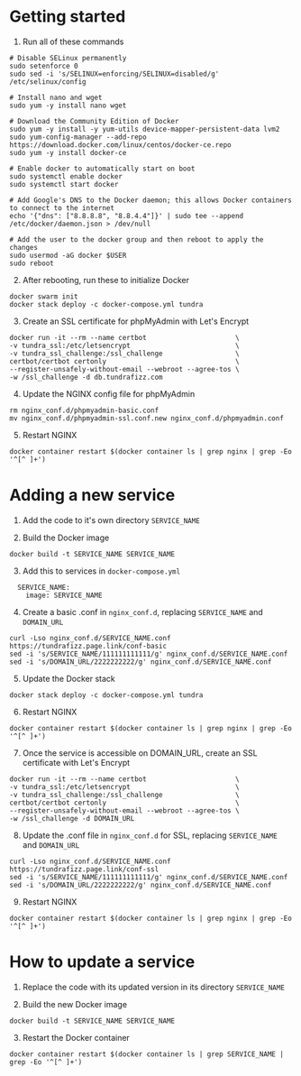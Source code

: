 
# Getting started

1. Run all of these commands
```
# Disable SELinux permanently
sudo setenforce 0
sudo sed -i 's/SELINUX=enforcing/SELINUX=disabled/g' /etc/selinux/config

# Install nano and wget
sudo yum -y install nano wget

# Download the Community Edition of Docker
sudo yum -y install -y yum-utils device-mapper-persistent-data lvm2
sudo yum-config-manager --add-repo https://download.docker.com/linux/centos/docker-ce.repo
sudo yum -y install docker-ce

# Enable docker to automatically start on boot
sudo systemctl enable docker
sudo systemctl start docker

# Add Google's DNS to the Docker daemon; this allows Docker containers to connect to the internet
echo '{"dns": ["8.8.8.8", "8.8.4.4"]}' | sudo tee --append /etc/docker/daemon.json > /dev/null

# Add the user to the docker group and then reboot to apply the changes
sudo usermod -aG docker $USER
sudo reboot
```

2. After rebooting, run these to initialize Docker
```
docker swarm init
docker stack deploy -c docker-compose.yml tundra
```

3. Create an SSL certificate for phpMyAdmin with Let's Encrypt
```
docker run -it --rm --name certbot                      \
-v tundra_ssl:/etc/letsencrypt                          \
-v tundra_ssl_challenge:/ssl_challenge                  \
certbot/certbot certonly                                \
--register-unsafely-without-email --webroot --agree-tos \
-w /ssl_challenge -d db.tundrafizz.com
```

4. Update the NGINX config file for phpMyAdmin
```
rm nginx_conf.d/phpmyadmin-basic.conf
mv nginx_conf.d/phpmyadmin-ssl.conf.new nginx_conf.d/phpmyadmin.conf
```

5. Restart NGINX
```
docker container restart $(docker container ls | grep nginx | grep -Eo '^[^ ]+')
```

# Adding a new service

1. Add the code to it's own directory `SERVICE_NAME`

2. Build the Docker image
```
docker build -t SERVICE_NAME SERVICE_NAME
```

3. Add this to services in `docker-compose.yml`

```
  SERVICE_NAME:
    image: SERVICE_NAME
```

4. Create a basic .conf in `nginx_conf.d`, replacing `SERVICE_NAME` and `DOMAIN_URL`
```
curl -Lso nginx_conf.d/SERVICE_NAME.conf https://tundrafizz.page.link/conf-basic
sed -i 's/SERVICE_NAME/111111111111/g' nginx_conf.d/SERVICE_NAME.conf
sed -i 's/DOMAIN_URL/2222222222/g' nginx_conf.d/SERVICE_NAME.conf
```

5. Update the Docker stack
```
docker stack deploy -c docker-compose.yml tundra
```

6. Restart NGINX
```
docker container restart $(docker container ls | grep nginx | grep -Eo '^[^ ]+')
```

7. Once the service is accessible on DOMAIN_URL, create an SSL certificate with Let's Encrypt
```
docker run -it --rm --name certbot                      \
-v tundra_ssl:/etc/letsencrypt                          \
-v tundra_ssl_challenge:/ssl_challenge                  \
certbot/certbot certonly                                \
--register-unsafely-without-email --webroot --agree-tos \
-w /ssl_challenge -d DOMAIN_URL
```

8. Update the .conf file in `nginx_conf.d` for SSL, replacing `SERVICE_NAME` and `DOMAIN_URL`
```
curl -Lso nginx_conf.d/SERVICE_NAME.conf https://tundrafizz.page.link/conf-ssl
sed -i 's/SERVICE_NAME/111111111111/g' nginx_conf.d/SERVICE_NAME.conf
sed -i 's/DOMAIN_URL/2222222222/g' nginx_conf.d/SERVICE_NAME.conf
```

9. Restart NGINX
```
docker container restart $(docker container ls | grep nginx | grep -Eo '^[^ ]+')
```

# How to update a service

1. Replace the code with its updated version in its directory `SERVICE_NAME`

2. Build the new Docker image
```
docker build -t SERVICE_NAME SERVICE_NAME
```

3. Restart the Docker container
```
docker container restart $(docker container ls | grep SERVICE_NAME | grep -Eo '^[^ ]+')
```
